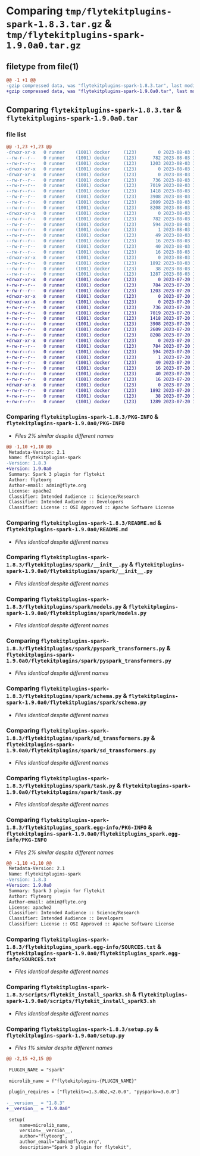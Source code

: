 # Comparing `tmp/flytekitplugins-spark-1.8.3.tar.gz` & `tmp/flytekitplugins-spark-1.9.0a0.tar.gz`

## filetype from file(1)

```diff
@@ -1 +1 @@
-gzip compressed data, was "flytekitplugins-spark-1.8.3.tar", last modified: Thu Aug  3 17:08:19 2023, max compression
+gzip compressed data, was "flytekitplugins-spark-1.9.0a0.tar", last modified: Thu Jul 20 18:58:26 2023, max compression
```

## Comparing `flytekitplugins-spark-1.8.3.tar` & `flytekitplugins-spark-1.9.0a0.tar`

### file list

```diff
@@ -1,23 +1,23 @@
-drwxr-xr-x   0 runner    (1001) docker     (123)        0 2023-08-03 17:08:19.056455 flytekitplugins-spark-1.8.3/
--rw-r--r--   0 runner    (1001) docker     (123)      782 2023-08-03 17:08:19.056455 flytekitplugins-spark-1.8.3/PKG-INFO
--rw-r--r--   0 runner    (1001) docker     (123)     1203 2023-08-03 17:07:50.000000 flytekitplugins-spark-1.8.3/README.md
-drwxr-xr-x   0 runner    (1001) docker     (123)        0 2023-08-03 17:08:19.052455 flytekitplugins-spark-1.8.3/flytekitplugins/
-drwxr-xr-x   0 runner    (1001) docker     (123)        0 2023-08-03 17:08:19.052455 flytekitplugins-spark-1.8.3/flytekitplugins/spark/
--rw-r--r--   0 runner    (1001) docker     (123)      736 2023-08-03 17:07:50.000000 flytekitplugins-spark-1.8.3/flytekitplugins/spark/__init__.py
--rw-r--r--   0 runner    (1001) docker     (123)     7019 2023-08-03 17:07:50.000000 flytekitplugins-spark-1.8.3/flytekitplugins/spark/models.py
--rw-r--r--   0 runner    (1001) docker     (123)     1418 2023-08-03 17:07:50.000000 flytekitplugins-spark-1.8.3/flytekitplugins/spark/pyspark_transformers.py
--rw-r--r--   0 runner    (1001) docker     (123)     3908 2023-08-03 17:07:50.000000 flytekitplugins-spark-1.8.3/flytekitplugins/spark/schema.py
--rw-r--r--   0 runner    (1001) docker     (123)     2609 2023-08-03 17:07:50.000000 flytekitplugins-spark-1.8.3/flytekitplugins/spark/sd_transformers.py
--rw-r--r--   0 runner    (1001) docker     (123)     8208 2023-08-03 17:07:50.000000 flytekitplugins-spark-1.8.3/flytekitplugins/spark/task.py
-drwxr-xr-x   0 runner    (1001) docker     (123)        0 2023-08-03 17:08:19.056455 flytekitplugins-spark-1.8.3/flytekitplugins_spark.egg-info/
--rw-r--r--   0 runner    (1001) docker     (123)      782 2023-08-03 17:08:19.000000 flytekitplugins-spark-1.8.3/flytekitplugins_spark.egg-info/PKG-INFO
--rw-r--r--   0 runner    (1001) docker     (123)      594 2023-08-03 17:08:19.000000 flytekitplugins-spark-1.8.3/flytekitplugins_spark.egg-info/SOURCES.txt
--rw-r--r--   0 runner    (1001) docker     (123)        1 2023-08-03 17:08:19.000000 flytekitplugins-spark-1.8.3/flytekitplugins_spark.egg-info/dependency_links.txt
--rw-r--r--   0 runner    (1001) docker     (123)       49 2023-08-03 17:08:19.000000 flytekitplugins-spark-1.8.3/flytekitplugins_spark.egg-info/entry_points.txt
--rw-r--r--   0 runner    (1001) docker     (123)       16 2023-08-03 17:08:19.000000 flytekitplugins-spark-1.8.3/flytekitplugins_spark.egg-info/namespace_packages.txt
--rw-r--r--   0 runner    (1001) docker     (123)       40 2023-08-03 17:08:19.000000 flytekitplugins-spark-1.8.3/flytekitplugins_spark.egg-info/requires.txt
--rw-r--r--   0 runner    (1001) docker     (123)       16 2023-08-03 17:08:19.000000 flytekitplugins-spark-1.8.3/flytekitplugins_spark.egg-info/top_level.txt
-drwxr-xr-x   0 runner    (1001) docker     (123)        0 2023-08-03 17:08:19.056455 flytekitplugins-spark-1.8.3/scripts/
--rw-r--r--   0 runner    (1001) docker     (123)     1892 2023-08-03 17:07:50.000000 flytekitplugins-spark-1.8.3/scripts/flytekit_install_spark3.sh
--rw-r--r--   0 runner    (1001) docker     (123)       38 2023-08-03 17:08:19.056455 flytekitplugins-spark-1.8.3/setup.cfg
--rw-r--r--   0 runner    (1001) docker     (123)     1287 2023-08-03 17:08:08.000000 flytekitplugins-spark-1.8.3/setup.py
+drwxr-xr-x   0 runner    (1001) docker     (123)        0 2023-07-20 18:58:26.876752 flytekitplugins-spark-1.9.0a0/
+-rw-r--r--   0 runner    (1001) docker     (123)      784 2023-07-20 18:58:26.876752 flytekitplugins-spark-1.9.0a0/PKG-INFO
+-rw-r--r--   0 runner    (1001) docker     (123)     1203 2023-07-20 18:57:54.000000 flytekitplugins-spark-1.9.0a0/README.md
+drwxr-xr-x   0 runner    (1001) docker     (123)        0 2023-07-20 18:58:26.872752 flytekitplugins-spark-1.9.0a0/flytekitplugins/
+drwxr-xr-x   0 runner    (1001) docker     (123)        0 2023-07-20 18:58:26.876752 flytekitplugins-spark-1.9.0a0/flytekitplugins/spark/
+-rw-r--r--   0 runner    (1001) docker     (123)      736 2023-07-20 18:57:54.000000 flytekitplugins-spark-1.9.0a0/flytekitplugins/spark/__init__.py
+-rw-r--r--   0 runner    (1001) docker     (123)     7019 2023-07-20 18:57:54.000000 flytekitplugins-spark-1.9.0a0/flytekitplugins/spark/models.py
+-rw-r--r--   0 runner    (1001) docker     (123)     1418 2023-07-20 18:57:54.000000 flytekitplugins-spark-1.9.0a0/flytekitplugins/spark/pyspark_transformers.py
+-rw-r--r--   0 runner    (1001) docker     (123)     3908 2023-07-20 18:57:54.000000 flytekitplugins-spark-1.9.0a0/flytekitplugins/spark/schema.py
+-rw-r--r--   0 runner    (1001) docker     (123)     2609 2023-07-20 18:57:54.000000 flytekitplugins-spark-1.9.0a0/flytekitplugins/spark/sd_transformers.py
+-rw-r--r--   0 runner    (1001) docker     (123)     8208 2023-07-20 18:57:54.000000 flytekitplugins-spark-1.9.0a0/flytekitplugins/spark/task.py
+drwxr-xr-x   0 runner    (1001) docker     (123)        0 2023-07-20 18:58:26.876752 flytekitplugins-spark-1.9.0a0/flytekitplugins_spark.egg-info/
+-rw-r--r--   0 runner    (1001) docker     (123)      784 2023-07-20 18:58:26.000000 flytekitplugins-spark-1.9.0a0/flytekitplugins_spark.egg-info/PKG-INFO
+-rw-r--r--   0 runner    (1001) docker     (123)      594 2023-07-20 18:58:26.000000 flytekitplugins-spark-1.9.0a0/flytekitplugins_spark.egg-info/SOURCES.txt
+-rw-r--r--   0 runner    (1001) docker     (123)        1 2023-07-20 18:58:26.000000 flytekitplugins-spark-1.9.0a0/flytekitplugins_spark.egg-info/dependency_links.txt
+-rw-r--r--   0 runner    (1001) docker     (123)       49 2023-07-20 18:58:26.000000 flytekitplugins-spark-1.9.0a0/flytekitplugins_spark.egg-info/entry_points.txt
+-rw-r--r--   0 runner    (1001) docker     (123)       16 2023-07-20 18:58:26.000000 flytekitplugins-spark-1.9.0a0/flytekitplugins_spark.egg-info/namespace_packages.txt
+-rw-r--r--   0 runner    (1001) docker     (123)       40 2023-07-20 18:58:26.000000 flytekitplugins-spark-1.9.0a0/flytekitplugins_spark.egg-info/requires.txt
+-rw-r--r--   0 runner    (1001) docker     (123)       16 2023-07-20 18:58:26.000000 flytekitplugins-spark-1.9.0a0/flytekitplugins_spark.egg-info/top_level.txt
+drwxr-xr-x   0 runner    (1001) docker     (123)        0 2023-07-20 18:58:26.876752 flytekitplugins-spark-1.9.0a0/scripts/
+-rw-r--r--   0 runner    (1001) docker     (123)     1892 2023-07-20 18:57:54.000000 flytekitplugins-spark-1.9.0a0/scripts/flytekit_install_spark3.sh
+-rw-r--r--   0 runner    (1001) docker     (123)       38 2023-07-20 18:58:26.876752 flytekitplugins-spark-1.9.0a0/setup.cfg
+-rw-r--r--   0 runner    (1001) docker     (123)     1289 2023-07-20 18:58:13.000000 flytekitplugins-spark-1.9.0a0/setup.py
```

### Comparing `flytekitplugins-spark-1.8.3/PKG-INFO` & `flytekitplugins-spark-1.9.0a0/PKG-INFO`

 * *Files 2% similar despite different names*

```diff
@@ -1,10 +1,10 @@
 Metadata-Version: 2.1
 Name: flytekitplugins-spark
-Version: 1.8.3
+Version: 1.9.0a0
 Summary: Spark 3 plugin for flytekit
 Author: flyteorg
 Author-email: admin@flyte.org
 License: apache2
 Classifier: Intended Audience :: Science/Research
 Classifier: Intended Audience :: Developers
 Classifier: License :: OSI Approved :: Apache Software License
```

### Comparing `flytekitplugins-spark-1.8.3/README.md` & `flytekitplugins-spark-1.9.0a0/README.md`

 * *Files identical despite different names*

### Comparing `flytekitplugins-spark-1.8.3/flytekitplugins/spark/__init__.py` & `flytekitplugins-spark-1.9.0a0/flytekitplugins/spark/__init__.py`

 * *Files identical despite different names*

### Comparing `flytekitplugins-spark-1.8.3/flytekitplugins/spark/models.py` & `flytekitplugins-spark-1.9.0a0/flytekitplugins/spark/models.py`

 * *Files identical despite different names*

### Comparing `flytekitplugins-spark-1.8.3/flytekitplugins/spark/pyspark_transformers.py` & `flytekitplugins-spark-1.9.0a0/flytekitplugins/spark/pyspark_transformers.py`

 * *Files identical despite different names*

### Comparing `flytekitplugins-spark-1.8.3/flytekitplugins/spark/schema.py` & `flytekitplugins-spark-1.9.0a0/flytekitplugins/spark/schema.py`

 * *Files identical despite different names*

### Comparing `flytekitplugins-spark-1.8.3/flytekitplugins/spark/sd_transformers.py` & `flytekitplugins-spark-1.9.0a0/flytekitplugins/spark/sd_transformers.py`

 * *Files identical despite different names*

### Comparing `flytekitplugins-spark-1.8.3/flytekitplugins/spark/task.py` & `flytekitplugins-spark-1.9.0a0/flytekitplugins/spark/task.py`

 * *Files identical despite different names*

### Comparing `flytekitplugins-spark-1.8.3/flytekitplugins_spark.egg-info/PKG-INFO` & `flytekitplugins-spark-1.9.0a0/flytekitplugins_spark.egg-info/PKG-INFO`

 * *Files 2% similar despite different names*

```diff
@@ -1,10 +1,10 @@
 Metadata-Version: 2.1
 Name: flytekitplugins-spark
-Version: 1.8.3
+Version: 1.9.0a0
 Summary: Spark 3 plugin for flytekit
 Author: flyteorg
 Author-email: admin@flyte.org
 License: apache2
 Classifier: Intended Audience :: Science/Research
 Classifier: Intended Audience :: Developers
 Classifier: License :: OSI Approved :: Apache Software License
```

### Comparing `flytekitplugins-spark-1.8.3/flytekitplugins_spark.egg-info/SOURCES.txt` & `flytekitplugins-spark-1.9.0a0/flytekitplugins_spark.egg-info/SOURCES.txt`

 * *Files identical despite different names*

### Comparing `flytekitplugins-spark-1.8.3/scripts/flytekit_install_spark3.sh` & `flytekitplugins-spark-1.9.0a0/scripts/flytekit_install_spark3.sh`

 * *Files identical despite different names*

### Comparing `flytekitplugins-spark-1.8.3/setup.py` & `flytekitplugins-spark-1.9.0a0/setup.py`

 * *Files 1% similar despite different names*

```diff
@@ -2,15 +2,15 @@
 
 PLUGIN_NAME = "spark"
 
 microlib_name = f"flytekitplugins-{PLUGIN_NAME}"
 
 plugin_requires = ["flytekit>=1.3.0b2,<2.0.0", "pyspark>=3.0.0"]
 
-__version__ = "1.8.3"
+__version__ = "1.9.0a0"
 
 setup(
     name=microlib_name,
     version=__version__,
     author="flyteorg",
     author_email="admin@flyte.org",
     description="Spark 3 plugin for flytekit",
```

